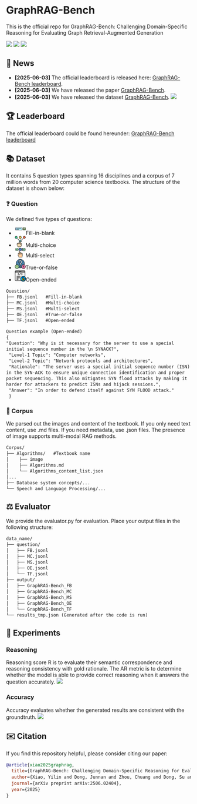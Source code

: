 # GraphRAG-Bench
This is the official repo for GraphRAG-Bench: Challenging Domain-Specific Reasoning for Evaluating Graph Retrieval-Augmented Generation

<div align="left">
   <p>
   <a href='https://deep-polyu.github.io/RAG/'><img src='https://img.shields.io/badge/Project-Page-Green'></a>
   <a href='https://arxiv.org/abs/2506.02404'><img src='https://img.shields.io/badge/arXiv-2506.02404-b31b1b'></a>
   <a href='https://arxiv.org/abs/2506.02404'><img src='https://img.shields.io/badge/Huggingface-GraphRAGBench-blue.svg'></a>
  </p>
</div>

## 🎉 News
- **[2025-06-03]** The official leaderboard is released here: [GraphRAG-Bench leaderboard](https://deep-polyu.github.io/RAG/).
- **[2025-06-03]** We have released the paper [GraphRAG-Bench](https://arxiv.org/abs/2506.02404).
- **[2025-06-03]** We have released the dataset [GraphRAG-Bench](https://arxiv.org/abs/2506.02404).
![](doc/fig1.jpg)

## 🏆 Leaderboard
The official leaderboard could be found hereunder:
[GraphRAG-Bench leaderboard](https://deep-polyu.github.io/RAG/)

## 📚 Dataset
It contains 5 question types spanning 16 disciplines and a corpus of 7 million words from 20 computer science textbooks. The structure of the dataset is shown below:

### ❓ Question
We defined five types of questions:
- ![img.png](doc/Fill-in-blank.png)Fill-in-blank
- ![img.png](doc/Multi-choice.png)Multi-choice
- ![img.png](doc/Multi-select.png)Multi-select
- ![img.png](doc/True-or-false.png)True-or-false
- ![img.png](doc/Open-ended.png)Open-ended
```
Question/
├── FB.jsonl   #Fill-in-blank
├── MC.jsonl   #Multi-choice
├── MS.jsonl   #Multi-select
├── OE.jsonl   #True-or-false
├── TF.jsonl   #Open-ended
```

```
Question example (Open-ended)
{
"Question": "Why is it necessary for the server to use a special initial sequence number in the \n SYNACK?",
 "Level-1 Topic": "Computer networks", 
 "Level-2 Topic": "Network protocols and architectures", 
 "Rationale": "The server uses a special initial sequence number (ISN) in the SYN-ACK to ensure unique connection identification and proper packet sequencing. This also mitigates SYN flood attacks by making it harder for attackers to predict ISNs and hijack sessions.", 
 "Answer": "In order to defend itself against SYN FLOOD attack."
 }

```
### 📄 Corpus
We parsed out the images and content of the textbook. If you only need text content, use .md files. If you need metadata, use .json files. The presence of image supports multi-modal RAG methods.

```
Corpus/
├── Algorithms/   #Textbook name
│    ├── image
│    ├── Algorithms.md
│    └── Algorithms_content_list.json
│...
├── Database system concepts/...
└── Speech and Language Processing/...

```

## ⚖️ Evaluator
We provide the evaluator.py for evaluation.
Place your output files in the following structure:
```
data_name/
├── question/
│   ├── FB.jsonl
│   ├── MC.jsonl
│   ├── MS.jsonl
│   ├── OE.jsonl
│   └── TF.jsonl
├── output/
│   ├── GraphRAG-Bench_FB
│   ├── GraphRAG-Bench_MC
│   ├── GraphRAG-Bench_MS
│   ├── GraphRAG-Bench_OE
│   └── GraphRAG-Bench_TF
└── results_tmp.json (Generated after the code is run)
```

## 🧪 Experiments
### Reasoning
Reasoning score R is to evaluate their semantic correspondence and reasoning consistency with gold rationale. The AR metric is to determine whether the model is able to provide correct reasoning when it answers the question accurately.
![](doc/reasoning.jpg)
### Accuracy
Accuracy evaluates whether the generated results are consistent with the groundtruth.
![](doc/accuracy.jpg)
## ✉️ Citation

If you find this repository helpful, please consider citing our paper:

```bibtex
@article{xiao2025graphrag,
  title={GraphRAG-Bench: Challenging Domain-Specific Reasoning for Evaluating Graph Retrieval-Augmented Generation},
  author={Xiao, Yilin and Dong, Junnan and Zhou, Chuang and Dong, Su and Zhang, Qianwen and Yin, Di and Sun, Xing and Huang, Xiao},
  journal={arXiv preprint arXiv:2506.02404},
  year={2025}
}
```

